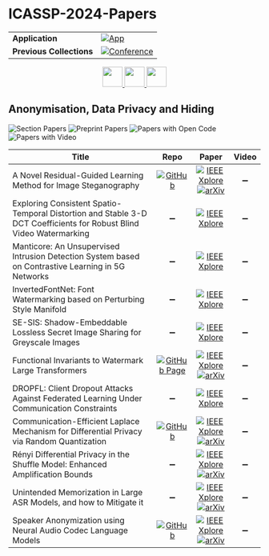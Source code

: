 # ICASSP-2024-Papers

<table>
    <tr>
        <td><strong>Application</strong></td>
        <td>
            <a href="https://huggingface.co/spaces/DmitryRyumin/NewEraAI-Papers" style="float:left;">
                <img src="https://img.shields.io/badge/🤗-NewEraAI--Papers-FFD21F.svg" alt="App" />
            </a>
        </td>
    </tr>
    <tr>
        <td><strong>Previous Collections</strong></td>
        <td>
            <a href="https://github.com/DmitryRyumin/ICASSP-2023-24-Papers/blob/main/README_2023.md">
                <img src="http://img.shields.io/badge/ICASSP-2023-0073AE.svg" alt="Conference">
            </a>
        </td>
    </tr>
</table>

<div align="center">
    <a href="https://github.com/DmitryRyumin/ICASSP-2023-24-Papers/blob/main/sections/2024/main/MMSP-P1.md">
        <img src="https://cdn.jsdelivr.net/gh/DmitryRyumin/NewEraAI-Papers@main/images/left.svg" width="40" alt="" />
    </a>
    <a href="https://github.com/DmitryRyumin/ICASSP-2023-24-Papers/">
        <img src="https://cdn.jsdelivr.net/gh/DmitryRyumin/NewEraAI-Papers@main/images/home.svg" width="40" alt="" />
    </a>
    <a href="https://github.com/DmitryRyumin/ICASSP-2023-24-Papers/blob/main/sections/2024/main/IVMSP-P1.md">
        <img src="https://cdn.jsdelivr.net/gh/DmitryRyumin/NewEraAI-Papers@main/images/right.svg" width="40" alt="" />
    </a>
</div>

## Anonymisation, Data Privacy and Hiding

![Section Papers](https://img.shields.io/badge/Section%20Papers-11-42BA16) ![Preprint Papers](https://img.shields.io/badge/Preprint%20Papers-6-b31b1b) ![Papers with Open Code](https://img.shields.io/badge/Papers%20with%20Open%20Code-3-1D7FBF) ![Papers with Video](https://img.shields.io/badge/Papers%20with%20Video-0-FF0000)

| **Title** | **Repo** | **Paper** | **Video** |
|-----------|:--------:|:---------:|:---------:|
| A Novel Residual-Guided Learning Method for Image Steganography | [![GitHub](https://img.shields.io/github/stars/YMXxtc/Deepsteg?style=flat)](https://github.com/YMXxtc/Deepsteg) | [![IEEE Xplore](https://img.shields.io/badge/IEEE-10446443-E4A42C.svg)](https://ieeexplore.ieee.org/document/10446443) <br /> [![arXiv](https://img.shields.io/badge/arXiv-2312.01080-b31b1b.svg)](https://arxiv.org/abs/2312.01080) | :heavy_minus_sign: |
| Exploring Consistent Spatio-Temporal Distortion and Stable 3-D DCT Coefficients for Robust Blind Video Watermarking | :heavy_minus_sign: | [![IEEE Xplore](https://img.shields.io/badge/IEEE-10446415-E4A42C.svg)](https://ieeexplore.ieee.org/document/10446415) | :heavy_minus_sign: |
| Manticore: An Unsupervised Intrusion Detection System based on Contrastive Learning in 5G Networks | :heavy_minus_sign: | [![IEEE Xplore](https://img.shields.io/badge/IEEE-10447814-E4A42C.svg)](https://ieeexplore.ieee.org/document/10447814) | :heavy_minus_sign: |
| InvertedFontNet: Font Watermarking based on Perturbing Style Manifold | :heavy_minus_sign: | [![IEEE Xplore](https://img.shields.io/badge/IEEE-10446897-E4A42C.svg)](https://ieeexplore.ieee.org/document/10446897) | :heavy_minus_sign: |
| SE-SIS: Shadow-Embeddable Lossless Secret Image Sharing for Greyscale Images | :heavy_minus_sign: | [![IEEE Xplore](https://img.shields.io/badge/IEEE-10448082-E4A42C.svg)](https://ieeexplore.ieee.org/document/10448082) | :heavy_minus_sign: |
| Functional Invariants to Watermark Large Transformers | [![GitHub Page](https://img.shields.io/badge/GitHub-Page-159957.svg)](https://pierrefdz.github.io/publications/invariancewm/) | [![IEEE Xplore](https://img.shields.io/badge/IEEE-10447264-E4A42C.svg)](https://ieeexplore.ieee.org/document/10447264) <br /> [![arXiv](https://img.shields.io/badge/arXiv-2310.11446-b31b1b.svg)](https://arxiv.org/abs/2310.11446) | :heavy_minus_sign: |
| DROPFL: Client Dropout Attacks Against Federated Learning Under Communication Constraints | :heavy_minus_sign: | [![IEEE Xplore](https://img.shields.io/badge/IEEE-10446609-E4A42C.svg)](https://ieeexplore.ieee.org/document/10446609) | :heavy_minus_sign: |
| Communication-Efficient Laplace Mechanism for Differential Privacy via Random Quantization | [![GitHub](https://img.shields.io/github/stars/shmoradiali/DyadicQuantizedLaplace?style=flat)](https://github.com/shmoradiali/DyadicQuantizedLaplace) | [![IEEE Xplore](https://img.shields.io/badge/IEEE-10446221-E4A42C.svg)](https://ieeexplore.ieee.org/document/10446221) <br /> [![arXiv](https://img.shields.io/badge/arXiv-2309.06982-b31b1b.svg)](https://arxiv.org/abs/2309.06982) | :heavy_minus_sign: |
| Rényi Differential Privacy in the Shuffle Model: Enhanced Amplification Bounds | :heavy_minus_sign: | [![IEEE Xplore](https://img.shields.io/badge/IEEE-10446115-E4A42C.svg)](https://ieeexplore.ieee.org/document/10446115) <br /> [![arXiv](https://img.shields.io/badge/arXiv-2401.04306-b31b1b.svg)](https://arxiv.org/abs/2401.04306) | :heavy_minus_sign: |
| Unintended Memorization in Large ASR Models, and how to Mitigate it | :heavy_minus_sign: | [![IEEE Xplore](https://img.shields.io/badge/IEEE-10446083-E4A42C.svg)](https://ieeexplore.ieee.org/document/10446083) <br /> [![arXiv](https://img.shields.io/badge/arXiv-2310.11739-b31b1b.svg)](https://arxiv.org/abs/2310.11739) | :heavy_minus_sign: |
| Speaker Anonymization using Neural Audio Codec Language Models | [![GitHub](https://img.shields.io/github/stars/eurecom-asp/spk_anon_nac_lm?style=flat)](https://github.com/eurecom-asp/spk_anon_nac_lm) | [![IEEE Xplore](https://img.shields.io/badge/IEEE-10447871-E4A42C.svg)](https://ieeexplore.ieee.org/document/10447871) <br /> [![arXiv](https://img.shields.io/badge/arXiv-2309.14129-b31b1b.svg)](https://arxiv.org/abs/2309.14129) | :heavy_minus_sign: |
